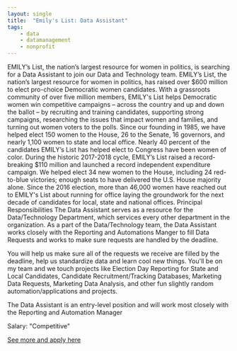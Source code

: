 ```yaml
---
layout: single
title:  "Emily's List: Data Assistant"
tags: 
    - data
    - datamanagement
    - nonprofit
---
```


EMILY’s List, the nation’s largest resource for women in politics, is searching for a Data
Assistant to join our Data and Technology team. EMILY’s List, the nation’s largest resource
for women in politics, has raised over $600 million to elect pro-choice Democratic women
candidates. With a grassroots community of over five million members, EMILY's List helps
Democratic women win competitive campaigns – across the country and up and down the ballot
– by recruiting and training candidates, supporting strong campaigns, researching the issues
that impact women and families, and turning out women voters to the polls. Since our founding
in 1985, we have helped elect 150 women to the House, 26 to the Senate, 16 governors, and nearly
1,100 women to state and local office. Nearly 40 percent of the candidates EMILY’s List has
helped elect to Congress have been women of color. During the historic 2017-2018 cycle,
EMILY’s List raised a record-breaking $110 million and launched a record independent
expenditure campaign. We helped elect 34 new women to the House, including 24 red-to-blue
victories; enough seats to have delivered the U.S. House majority alone. Since the 2016 election,
more than 46,000 women have reached out to EMILY's List about running for office laying the
groundwork for the next decade of candidates for local, state and national offices.
Principal Responsibilities
The Data Assistant serves as a resource for the Data/Technology Department, which services
every other department in the organization. As a part of the Data/Technology team, the Data
Assistant works closely with the Reporting and Automations Manger to fill Data Requests and
works to make sure requests are handled by the deadline.

You will help us make sure all of the requests we receive are filled by the deadline, help us standardize data and learn cool new things. You'll be on my team and we touch projects like Election Day Reporting for State and Local Candidates, Candidate Recruitment/Tracking Databases, Marketing Data Requests, Marketing Data Analysis, and other fun slightly random automation/applications and projects.

The Data Assistant is an entry-level position and will work most closely with the Reporting and Automation Manager

Salary: "Competitive"

[See more and apply here]()
